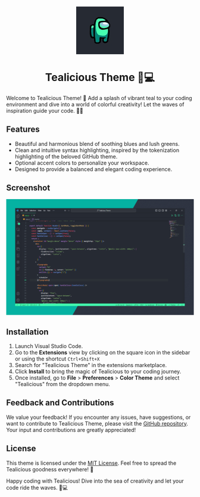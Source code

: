 


<p align="center" > 
    <a href="#" target="_blank"> <img src="./assets/logo.jpg"/> </a>
    <h1 align="center">Tealicious Theme 🌊💻</h1>
<p/>


Welcome to Tealicious Theme! 🌈 Add a splash of vibrant teal to your coding environment and dive into a world of colorful creativity! Let the waves of inspiration guide your code. 🌊✨

## Features

- Beautiful and harmonious blend of soothing blues and lush greens.
- Clean and intuitive syntax highlighting, inspired by the tokenization highlighting of the beloved GitHub theme.
- Optional accent colors to personalize your workspace.
- Designed to provide a balanced and elegant coding experience.

## Screenshot
![Screenshot](./assets/screenshot.png)

## Installation

1. Launch Visual Studio Code.
2. Go to the **Extensions** view by clicking on the square icon in the sidebar or using the shortcut `Ctrl+Shift+X`
3. Search for "Tealicious Theme" in the extensions marketplace.
4. Click **Install** to bring the magic of Tealicious to your coding journey.
5. Once installed, go to **File** > **Preferences** > **Color Theme** and select "Tealicious" from the dropdown menu.

## Feedback and Contributions

We value your feedback! If you encounter any issues, have suggestions, or want to contribute to Tealicious Theme, please visit the [GitHub repository](https://github.com/cocomo29/Tealicious). Your input and contributions are greatly appreciated!

## License

This theme is licensed under the [MIT License](LICENSE.md). Feel free to spread the Tealicious goodness everywhere! 🎉

Happy coding with Tealicious! Dive into the sea of creativity and let your code ride the waves. 🌊💻
